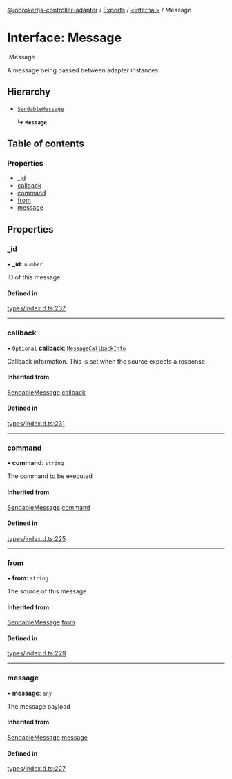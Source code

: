 [@iobroker/js-controller-adapter](../README.md) / [Exports](../modules.md) / [<internal\>](../modules/internal_.md) / Message

# Interface: Message

[<internal>](../modules/internal_.md).Message

A message being passed between adapter instances

## Hierarchy

- [`SendableMessage`](internal_.SendableMessage.md)

  ↳ **`Message`**

## Table of contents

### Properties

- [\_id](internal_.Message.md#_id)
- [callback](internal_.Message.md#callback)
- [command](internal_.Message.md#command)
- [from](internal_.Message.md#from)
- [message](internal_.Message.md#message)

## Properties

### \_id

• **\_id**: `number`

ID of this message

#### Defined in

[types/index.d.ts:237](https://github.com/ioBroker/ioBroker.js-controller/blob/7dd079e8/packages/types/index.d.ts#L237)

___

### callback

• `Optional` **callback**: [`MessageCallbackInfo`](internal_.MessageCallbackInfo.md)

Callback information. This is set when the source expects a response

#### Inherited from

[SendableMessage](internal_.SendableMessage.md).[callback](internal_.SendableMessage.md#callback)

#### Defined in

[types/index.d.ts:231](https://github.com/ioBroker/ioBroker.js-controller/blob/7dd079e8/packages/types/index.d.ts#L231)

___

### command

• **command**: `string`

The command to be executed

#### Inherited from

[SendableMessage](internal_.SendableMessage.md).[command](internal_.SendableMessage.md#command)

#### Defined in

[types/index.d.ts:225](https://github.com/ioBroker/ioBroker.js-controller/blob/7dd079e8/packages/types/index.d.ts#L225)

___

### from

• **from**: `string`

The source of this message

#### Inherited from

[SendableMessage](internal_.SendableMessage.md).[from](internal_.SendableMessage.md#from)

#### Defined in

[types/index.d.ts:229](https://github.com/ioBroker/ioBroker.js-controller/blob/7dd079e8/packages/types/index.d.ts#L229)

___

### message

• **message**: `any`

The message payload

#### Inherited from

[SendableMessage](internal_.SendableMessage.md).[message](internal_.SendableMessage.md#message)

#### Defined in

[types/index.d.ts:227](https://github.com/ioBroker/ioBroker.js-controller/blob/7dd079e8/packages/types/index.d.ts#L227)
